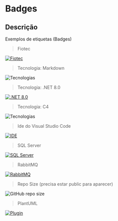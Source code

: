 # Badges
## Descrição
Exemplos de etiquetas (Badges)

> Fiotec

[![Fiotec](https://img.shields.io/badge/Fundação-Fiotec-skyblue)](https://www.fiotec.fiocruz.br/)

> Tecnologia: Markdown

![Tecnologias](https://img.shields.io/badge/Tecnologia-Markdown-darkgreen)

> Tecnologia: .NET 8.0

[![.NET 8.0](https://img.shields.io/badge/.NET-8.0-white)](https://dotnet.microsoft.com/)

> Tecnologia: C4

![Tecnologias](https://img.shields.io/badge/Tecnologias-C4%20Model-blue)

> Ide do Visual Studio Code

[![IDE](https://img.shields.io/badge/IDE-Visual%20Studio%20Code-orange)](https://code.visualstudio.com/)

> SQL Server

[![SQL Server](https://img.shields.io/badge/SQL%20Server-2019-CC2927)](https://www.microsoft.com/en-us/sql-server)

> RabbitMQ

[![RabbitMQ](https://img.shields.io/badge/RabbitMQ-4.0.6-FF6600)](https://www.rabbitmq.com/)

> Repo Size (precisa estar public para aparecer)

![GitHub repo size](https://img.shields.io/github/repo-size/samoryfiotec/Markdown?label=Repo%20Size&color=brown&style=flat&suffix=KB)

> PlantUML

[![Plugin](https://img.shields.io/badge/Plugin-PlantUML-yellow)](https://plantuml.com/)
